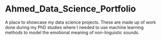 # Ahmed_Data_Science_Portfolio
A place to showcase my data science projects. These are made up of work done during my PhD studies where I needed to use machine learning methods to model the emotional meaning of non-linguistic sounds.
